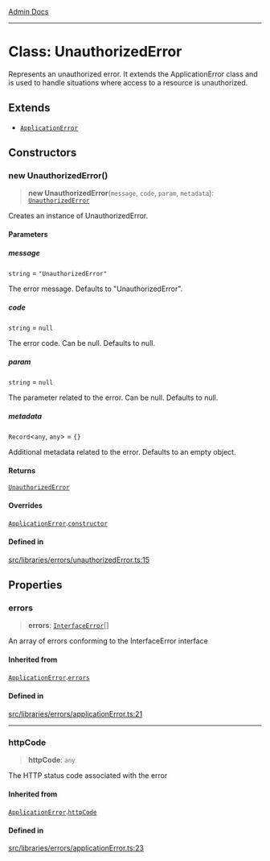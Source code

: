 [Admin Docs](/)

***

# Class: UnauthorizedError

Represents an unauthorized error. It extends the ApplicationError class
and is used to handle situations where access to a resource is unauthorized.

## Extends

- [`ApplicationError`](../../applicationError/classes/ApplicationError.md)

## Constructors

### new UnauthorizedError()

> **new UnauthorizedError**(`message`, `code`, `param`, `metadata`): [`UnauthorizedError`](UnauthorizedError.md)

Creates an instance of UnauthorizedError.

#### Parameters

##### message

`string` = `"UnauthorizedError"`

The error message. Defaults to "UnauthorizedError".

##### code

`string` = `null`

The error code. Can be null. Defaults to null.

##### param

`string` = `null`

The parameter related to the error. Can be null. Defaults to null.

##### metadata

`Record`\<`any`, `any`\> = `{}`

Additional metadata related to the error. Defaults to an empty object.

#### Returns

[`UnauthorizedError`](UnauthorizedError.md)

#### Overrides

[`ApplicationError`](../../applicationError/classes/ApplicationError.md).[`constructor`](../../applicationError/classes/ApplicationError.md#constructors)

#### Defined in

[src/libraries/errors/unauthorizedError.ts:15](https://github.com/Suyash878/talawa-api/blob/cfd688207611ba245c99edd8dbaccb2cdbf6a043/src/libraries/errors/unauthorizedError.ts#L15)

## Properties

### errors

> **errors**: [`InterfaceError`](../../applicationError/interfaces/InterfaceError.md)[]

An array of errors conforming to the InterfaceError interface

#### Inherited from

[`ApplicationError`](../../applicationError/classes/ApplicationError.md).[`errors`](../../applicationError/classes/ApplicationError.md#errors-1)

#### Defined in

[src/libraries/errors/applicationError.ts:21](https://github.com/Suyash878/talawa-api/blob/cfd688207611ba245c99edd8dbaccb2cdbf6a043/src/libraries/errors/applicationError.ts#L21)

***

### httpCode

> **httpCode**: `any`

The HTTP status code associated with the error

#### Inherited from

[`ApplicationError`](../../applicationError/classes/ApplicationError.md).[`httpCode`](../../applicationError/classes/ApplicationError.md#httpcode-1)

#### Defined in

[src/libraries/errors/applicationError.ts:23](https://github.com/Suyash878/talawa-api/blob/cfd688207611ba245c99edd8dbaccb2cdbf6a043/src/libraries/errors/applicationError.ts#L23)
